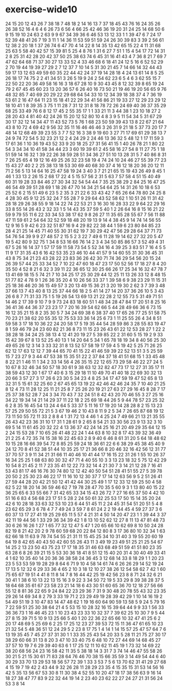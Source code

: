 # exercise-wide10
24
15
20
12
43
26
7
38
18
7
48
18
2
14
16
13
7
37
18
45
43
76
16
24
35
26
26
38
52
16
4
6
4
6
26
73
6
56
4
66
25
42
46
36
19
20
31
24
25
14
68
50
6
9
15
19
10
24
63
2
63
9
9
67
34
39
36
6
46
53
13
12
33
1
1
39
47
6
7
24
17
52
39
48
41
26
7
19
3
11
1
14
36
11
53
59
51
59
24
26
30
39
83
3
39
2
56
61
12
38
2
20
18
1
37
26
74
6
47
70
4
14
22
8
14
35
13
42
65
15
22
4
11
31
68
25
63
5
58
40
42
57
15
39
81
5
25
4
8
76
1
31
6
27
7
51
1
15
4
54
17
72
14
31
2
8
25
31
42
28
20
42
37
50
25
38
63
74
6
45
31
16
41
43
4
7
36
8
21
7
69
7
47
62
64
68
71
37
30
27
13
33
52
4
33
46
68
6
18
41
24
12
5
16
6
52
52
29
2
70
19
44
19
39
27
29
2
7
12
37
7
10
14
5
31
30
21
45
7
14
66
14
32
44
43
59
17
13
12
63
49
59
60
35
22
44
42
24
37
19
14
28
18
4
24
13
61
14
8
5
25
26
18
17
74
75
2
2
41
34
51
3
26
5
19
9
24
2
54
62
23
6
5
4
6
3
62
55
15
7
22
50
22
20
36
49
58
16
16
3
18
67
28
10
9
30
43
45
8
12
32
39
8
65
19
24
79
2
67
45
45
60
23
13
20
36
57
6
26
40
16
73
50
21
19
46
19
20
56
65
9
76
48
32
85
7
40
69
20
29
22
29
68
64
54
33
10
12
34
39
18
38
37
4
7
36
19
53
61
2
16
47
64
11
23
15
18
41
22
29
34
41
56
86
21
19
33
27
12
29
23
29
12
18
10
41
1
8
39
35
3
75
1
11
28
7
31
12
31
8
18
78
72
26
24
69
40
36
37
35
29
68
25
33
49
76
6
8
12
17
45
2
55
35
17
1
1
33
21
11
3
44
38
1
23
10
18
27
2
28
20
43
4
81
40
42
24
26
15
20
12
52
80
10
4
8
3
9
5
11
54
34
5
31
67
29
30
17
32
12
14
34
47
11
43
52
73
5
76
1
68
23
50
59
39
43
13
8
22
67
21
64
43
8
10
72
4
69
42
9
56
32
35
11
16
46
46
46
3
26
31
9
21
18
5
37
73
20
17
7
48
14
12
68
49
39
23
55
3
7
7
52
16
3
38
9
19
60
3
27
71
17
69
61
29
38
13
7
24
9
74
72
54
5
32
23
21
12
2
4
24
29
2
24
46
13
36
32
5
48
12
1
17
11
59
3
17
61
36
1
10
36
19
43
52
33
9
20
18
25
27
31
56
41
15
1
40
26
78
21
1
80
22
54
3
34
34
10
41
58
34
44
23
3
60
19
39
61
2
45
58
16
27
54
8
11
27
75
1
18
51
59
14
16
32
1
39
22
26
38
59
28
51
34
36
27
51
10
13
28
31
5
7
40
86
8
31
7
26
25
65
4
19
12
16
49
25
26
32
23
58
19
4
74
24
10
24
46
27
55
39
77
23
15
43
27
40
2
2
25
38
13
18
53
30
69
40
68
30
37
4
16
12
18
20
36
20
12
11
71
2
56
5
13
14
64
16
25
47
58
19
24
3
40
3
7
21
21
65
15
19
43
26
49
8
45
1
46
1
33
13
2
26
15
2
68
17
22
4
5
15
57
56
2
31
5
63
7
57
58
4
51
15
40
49
60
31
19
28
33
84
46
27
30
34
32
54
54
44
7
35
25
38
29
2
84
25
16
47
25
46
54
49
39
51
28
69
1
18
26
47
70
14
34
21
54
64
25
14
31
26
10
18
6
53
25
52
6
2
15
51
49
6
23
5
2
35
3
21
22
6
33
43
42
7
65
26
64
78
80
24
25
8
4
28
30
45
9
12
25
32
24
7
55
28
7
9
29
64
43
52
58
62
1
10
51
26
11
31
42
28
18
29
26
38
55
9
18
14
22
74
22
53
21
3
16
30
16
28
33
22
9
64
22
29
16
33
8
55
14
26
43
2
32
33
1
5
14
43
35
37
59
5
40
1
2
26
64
16
8
15
16
21
22
59
9
79
55
11
6
22
33
34
53
38
17
62
9
8
26
27
11
35
65
28
55
67
7
56
11
88
47
11
59
61
2
54
64
32
52
59
18
48
20
19
13
9
14
4
38
45
9
14
74
14
56
55
12
9
16
5
9
42
6
23
32
51
87
16
9
4
29
82
22
38
44
1
59
6
23
80
84
85
23
28
4
21
25
14
45
71
40
55
30
31
62
19
7
30
29
42
47
56
29
28
64
37
71
73
54
76
54
39
9
9
27
48
57
2
15
5
2
3
22
7
49
6
11
28
19
14
62
27
32
20
5
47
19
5
42
80
9
32
75
1
34
8
53
16
66
76
14
2
3
4
34
50
85
86
57
3
52
49
4
31
67
5
26
16
14
37
1
57
17
59
11
58
73
54
5
52
34
16
4
39
25
3
83
51
7
16
4
5
5
11
9
17
31
35
43
6
16
42
53
35
23
46
10
44
41
57
9
14
60
55
31
30
36
45
31
43
8
75
34
21
23
43
28
22
23
83
36
26
42
30
71
74
36
29
54
56
20
15
24
26
39
57
44
25
33
34
52
7
10
22
47
60
18
47
23
17
50
52
56
17
18
27
8
4
20
35
50
4
52
8
21
6
32
3
39
11
22
36
65
12
30
25
66
26
17
25
34
16
32
47
78
7
13
41
69
18
15
5
74
21
7
10
34
25
17
25
30
29
44
12
25
11
13
26
33
12
8
48
15
51
77
82
4
78
9
1
26
36
35
20
4
10
26
56
33
37
1
39
58
6
9
38
23
29
11
15
31
25
18
36
46
20
36
15
49
57
3
20
13
49
15
36
21
3
20
19
30
2
62
3
7
39
3
48
37
66
13
7
43
40
8
13
25
37
44
66
18
2
5
41
14
27
14
20
37
36
26
10
5
3
43
26
6
8
7
71
31
33
75
1
5
19
26
54
13
69
13
21
22
28
2
12
55
73
5
31
49
71
51
14
46
2
17
39
9
10
7
9
9
73
24
83
18
60
51
1
48
34
28
47
84
17
20
51
8
25
16
36
41
36
44
36
37
23
23
17
7
20
16
39
54
62
66
5
44
28
49
66
36
6
73
15
16
12
35
21
15
8
2
35
30
5
7
34
24
69
38
6
38
37
40
17
65
26
77
25
51
58
75
70
23
21
38
62
20
55
35
12
75
53
33
36
14
25
6
73
1
11
25
55
26
4
34
8
51
59
58
3
17
18
10
36
22
24
20
58
17
5
19
35
44
54
28
59
86
3
28
55
83
19
47
8
1
59
46
79
24
23
60
82
21
36
8
73
11
15
23
26
43
61
22
12
53
28
27
1
22
2
38
28
18
34
24
25
38
13
4
12
41
20
19
27
5
39
85
22
2
31
60
5
15
19
2
9
33
15
42
39
67
8
13
52
25
40
13
1
14
20
64
5
34
1
65
78
18
19
34
8
40
56
25
30
49
65
26
12
3
14
3
33
32
31
8
13
52
57
58
19
17
59
4
5
19
42
5
25
71
26
25
62
12
17
63
12
12
7
39
44
65
70
41
15
22
41
46
59
39
22
52
13
51
3
5
25
59
15
7
23
27
9
3
44
47
53
38
15
35
51
22
2
37
84
37
18
41
51
68
15
1
33
45
48
8
22
21
1
46
11
1
34
2
33
14
56
4
26
35
15
22
12
65
73
29
58
46
22
27
24
5
10
67
8
32
46
34
50
57
18
30
61
9
38
63
12
32
82
47
73
17
12
27
31
35
17
11
38
59
43
12
30
1
67
17
40
6
3
15
29
18
11
10
49
70
41
40
18
22
69
30
32
13
20
66
3
57
27
3
17
26
6
23
30
5
34
23
4
8
25
34
17
47
59
19
47
52
65
8
13
32
31
5
15
61
32
25
60
2
67
45
65
13
19
22
42
46
42
46
24
35
7
10
40
21
25
8
12
4
73
11
28
12
25
11
21
25
8
7
25
26
20
19
21
27
63
27
29
16
45
8
28
7
17
25
37
38
52
28
7
24
3
34
70
43
7
32
24
51
8
42
43
20
70
46
55
3
27
25
16
34
22
19
34
14
21
14
29
37
11
22
18
2
25
69
18
44
26
5
9
44
78
57
23
25
32
6
2
8
35
16
45
54
13
24
4
64
5
33
37
5
11
16
17
19
20
14
28
28
8
2
15
13
23
57
25
29
50
55
72
21
5
3
67
19
46
2
10
43
8
11
9
2
5
34
7
26
65
87
68
19
12
73
11
50
55
72
11
33
2
8
8
4
1
31
72
13
4
46
1
4
25
24
7
49
66
21
13
21
35
55
26
43
42
23
36
31
10
17
31
1
28
61
9
2
65
8
54
21
33
30
56
23
9
13
32
3
10
69
5
14
11
61
45
20
32
22
4
13
36
37
42
24
14
25
16
21
20
49
29
35
64
12
15
2
24
15
53
28
7
10
65
26
41
48
22
24
1
44
63
8
10
32
8
17
43
39
32
36
49
21
2
25
4
72
35
74
15
38
16
22
45
63
2
8
9
40
6
46
8
61
31
20
5
64
18
48
62
10
15
28
16
66
39
54
72
8
85
25
59
24
18
36
61
22
6
6
38
29
45
38
45
40
9
24
12
70
8
41
52
38
51
44
10
35
25
17
21
36
66
8
20
46
32
16
42
56
12
31
77
37
70
57
3
9
11
34
21
31
66
11
40
46
10
41
44
17
16
15
22
31
26
1
55
10
26
37
16
34
25
25
1
68
63
80
30
32
47
71
4
40
55
10
3
3
13
23
18
32
5
75
12
42
29
10
54
8
21
45
2
11
7
23
35
41
12
22
73
32
14
4
21
30
7
3
14
21
12
28
7
16
41
53
43
81
17
46
16
76
30
74
80
12
12
42
40
50
54
51
28
41
51
55
27
5
39
78
20
50
2
25
30
23
46
22
17
11
16
10
12
30
37
7
17
14
12
63
56
9
5
2
51
26
41
27
59
44
28
20
42
21
50
12
41
42
44
30
25
49
1
17
12
33
12
59
25
50
4
58
62
5
22
18
20
14
36
59
46
62
7
19
78
28
47
70
35
5
60
9
3
1
13
80
40
15
22
36
25
65
6
33
55
66
7
31
42
65
33
34
15
43
26
72
7
27
16
65
37
50
4
42
10
51
16
6
83
4
56
68
23
17
51
5
28
2
24
50
61
32
25
53
17
50
15
14
35
20
24
42
6
10
28
18
33
63
32
53
10
23
6
44
51
45
11
2
24
45
31
54
51
20
51
5
4
8
23
62
65
29
3
6
78
4
7
7
49
24
3
59
7
8
61
24
2
2
19
44
45
4
59
27
37
3
6
60
37
13
17
27
41
19
25
29
65
11
5
57
4
21
31
4
50
14
20
47
23
1
1
39
44
3
37
42
11
19
44
56
1
33
29
36
34
39
42
1
8
13
10
52
62
12
27
8
11
13
47
81
48
73
30
6
26
16
26
1
27
1
65
77
32
12
47
5
47
1
20
65
66
10
62
69
8
10
50
24
28
82
19
8
21
42
20
2
9
78
60
59
68
20
22
84
12
80
8
3
17
36
80
10
32
34
1
63
62
66
18
11
63
9
78
74
54
55
21
31
11
15
45
25
34
10
31
40
3
19
55
20
60
19
64
19
8
42
65
40
43
50
42
60
55
26
43
11
3
49
19
23
49
51
25
21
25
54
67
14
25
2
13
23
50
43
75
23
17
17
18
35
31
46
63
68
49
51
59
41
51
80
23
35
63
28
6
8
26
39
21
15
5
53
30
36
18
41
8
51
12
15
40
20
31
4
30
40
49
33
41
4
1
62
10
35
40
14
20
36
36
38
58
24
36
45
3
12
68
14
33
8
18
29
1
1
20
23
23
5
53
53
59
19
28
29
8
64
6
71
9
10
4
58
14
61
74
6
26
26
29
14
52
19
24
17
13
5
12
32
6
29
33
36
4
65
2
10
3
18
12
10
27
38
26
12
54
58
62
7
42
1
60
75
65
67
19
51
4
41
8
11
8
14
7
8
16
44
42
25
19
42
56
23
8
8
71
24
32
6
21
30
41
1
38
6
10
13
22
13
15
16
3
9
22
3
34
50
72
19
5
33
29
8
39
38
28
37
5
18
64
68
35
61
67
23
58
23
21
14
18
6
43
30
51
60
65
36
70
12
18
27
56
66
55
12
8
81
36
22
65
9
24
84
22
23
29
36
7
31
9
30
48
20
78
55
43
32
23
35
29
26
14
69
34
8
2
79
3
33
19
71
2
23
29
49
19
28
39
42
29
1
10
14
16
19
2
54
49
51
19
3
10
47
83
14
47
48
62
1
19
16
60
64
90
59
13
58
5
9
24
5
79
16
7
22
59
51
25
30
38
64
21
4
5
53
15
10
28
32
16
15
39
64
44
9
9
33
1
56
33
36
36
73
1
16
46
45
23
1
10
23
43
23
33
10
32
37
7
39
62
25
10
30
7
9
5
44
27
8
15
39
71
5
10
9
13
25
66
5
40
1
20
22
36
22
65
66
10
32
47
41
25
6
2
20
17
48
69
5
25
69
6
2
25
17
25
12
23
27
39
53
72
15
11
36
47
61
65
10
23
21
32
54
5
48
36
51
12
24
29
5
2
23
8
17
75
1
4
14
1
14
15
57
25
47
57
64
7
6
13
19
35
45
7
45
27
37
31
30
1
1
33
35
25
43
54
20
33
5
28
11
21
75
27
30
17
38
29
60
66
31
13
8
20
3
47
10
33
40
75
6
48
10
72
27
44
69
14
68
45
27
37
57
10
19
7
6
29
39
40
63
6
1
17
25
12
11
10
62
11
45
19
1
73
32
14
69
22
38
20
68
56
24
23
16
58
42
11
35
5
38
18
14
3
31
7
3
74
14
46
47
55
58
26
30
21
5
21
15
30
61
71
83
28
64
76
46
70
38
15
66
35
59
3
14
49
54
44
6
40
30
29
33
70
13
29
53
18
56
57
72
39
1
33
3
53
7
5
6
13
70
62
31
41
29
27
68
4
15
19
7
19
42
2
43
44
9
32
26
28
11
28
29
23
35
4
15
35
15
31
53
14
56
16
42
5
35
13
56
67
53
30
8
11
30
38
4
52
55
10
20
47
18
17
38
56
63
9
16
14
18
27
38
47
77
83
9
22
32
44
19
14
2
23
40
23
62
22
27
24
27
21
31
56
24
53
3
8
14
